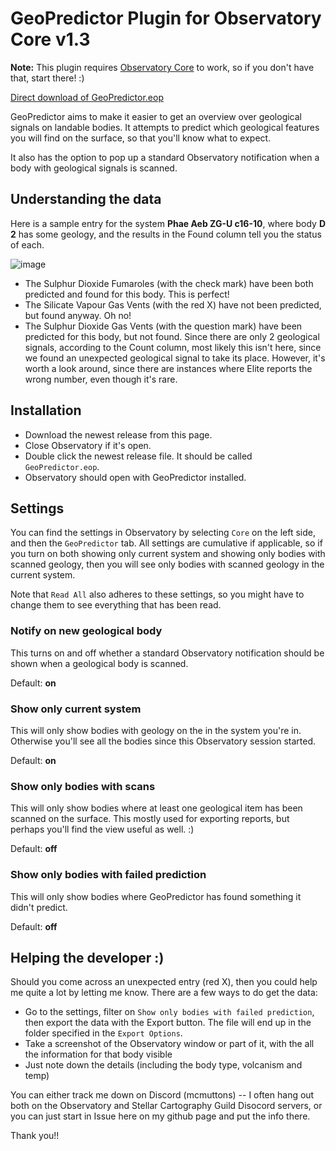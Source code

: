 # GeoPredictor Plugin for Observatory Core v1.3
**Note:** This plugin requires [Observatory Core](https://github.com/Xjph/ObservatoryCore) to work, so if you don't have that, start there! :)

[Direct download of GeoPredictor.eop](https://github.com/mcmuttons/GeoPredictor/releases/download/v1.3/GeoPredictor.eop)

GeoPredictor aims to make it easier to get an overview over geological signals on landable bodies. It attempts to predict which geological features you will find on the surface, so that you'll know what to expect. 

It also has the option to pop up a standard Observatory notification when a body with geological signals is scanned.

## Understanding the data
Here is a sample entry for the system **Phae Aeb ZG-U c16-10**, where body **D 2** has some geology, and the results in the Found column tell you the status of each.

![image](https://github.com/mcmuttons/GeoPredictor/assets/668213/3882b92a-1f44-4304-9b2e-fa7d3438a599)

- The Sulphur Dioxide Fumaroles (with the check mark) have been both predicted and found for this body. This is perfect!
- The Silicate Vapour Gas Vents (with the red X) have not been predicted, but found anyway. Oh no!
- The Sulphur Dioxide Gas Vents (with the question mark) have been predicted for this body, but not found. Since there are only 2 geological signals, according to the Count column, most likely this isn't here, since we found an unexpected geological signal to take its place. However, it's worth a look around, since there are instances where Elite reports the wrong number, even though it's rare.

## Installation
- Download the newest release from this page.
- Close Observatory if it's open.
- Double click the newest release file. It should be called `GeoPredictor.eop`.
- Observatory should open with GeoPredictor installed.

## Settings
You can find the settings in Observatory by selecting `Core` on the left side, and then the `GeoPredictor` tab. All settings are cumulative if applicable, so if you turn on both showing only current system and showing only bodies with scanned geology, then you will see only bodies with scanned geology in the current system. 

Note that `Read All` also adheres to these settings, so you might have to change them to see everything that has been read.

### Notify on new geological body
This turns on and off whether a standard Observatory notification should be shown when a geological body is scanned.

Default: **on**

### Show only current system
This will only show bodies with geology on the in the system you're in. Otherwise you'll see all the bodies since this Observatory session started. 

Default: **on**

### Show only bodies with scans
This will only show bodies where at least one geological item has been scanned on the surface. This mostly used for exporting reports, but perhaps you'll find the view useful as well. :)

Default: **off**

### Show only bodies with failed prediction
This will only show bodies where GeoPredictor has found something it didn't predict. 

Default: **off**

## Helping the developer :)
Should you come across an unexpected entry (red X), then you could help me quite a lot by letting me know. There are a few ways to do get the data:
- Go to the settings, filter on `Show only bodies with failed prediction`, then export the data with the Export button. The file will end up in the folder specified in the `Export Options`.
- Take a screenshot of the Observatory window or part of it, with the all the information for that body visible
- Just note down the details (including the body type, volcanism and temp)

You can either track me down on Discord (mcmuttons) -- I often hang out both on the Observatory and Stellar Cartography Guild Disocord servers, or you can just start in Issue here on my github page and put the info there.

Thank you!!

